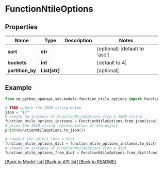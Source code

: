 # FunctionNtileOptions


## Properties

Name | Type | Description | Notes
------------ | ------------- | ------------- | -------------
**sort** | **str** |  | [optional] [default to 'asc']
**buckets** | **int** |  | [default to 4]
**partition_by** | **List[str]** |  | [optional] 

## Example

```python
from cm_python_openapi_sdk.models.function_ntile_options import FunctionNtileOptions

# TODO update the JSON string below
json = "{}"
# create an instance of FunctionNtileOptions from a JSON string
function_ntile_options_instance = FunctionNtileOptions.from_json(json)
# print the JSON string representation of the object
print(FunctionNtileOptions.to_json())

# convert the object into a dict
function_ntile_options_dict = function_ntile_options_instance.to_dict()
# create an instance of FunctionNtileOptions from a dict
function_ntile_options_from_dict = FunctionNtileOptions.from_dict(function_ntile_options_dict)
```
[[Back to Model list]](../README.md#documentation-for-models) [[Back to API list]](../README.md#documentation-for-api-endpoints) [[Back to README]](../README.md)


